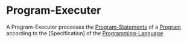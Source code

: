 # Program-Executer

A Program-Executer processes the [Program-Statements](250000007.md) of a [Program](250000005.md) according to the [Specification] of the [Programming-Language](9010000.md).